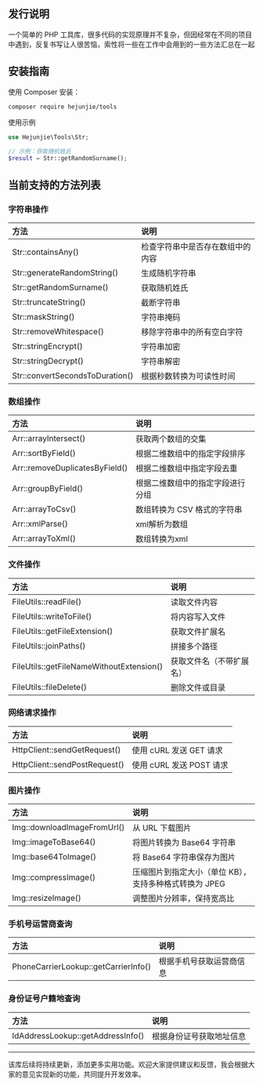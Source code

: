 
## 发行说明

一个简单的 PHP 工具库，很多代码的实现原理并不复杂，但因经常在不同的项目中遇到，反复书写让人很苦恼，索性将一些在工作中会用到的一些方法汇总在一起


## 安装指南

使用 Composer 安装：

```shell
composer require hejunjie/tools
```

使用示例

```php
use Hejunjie\Tools\Str;

// 示例：获取随机姓氏
$result = Str::getRandomSurname();
```

## 当前支持的方法列表

### 字符串操作

|方法|说明|
|:----|:----|
| Str::containsAny() | 检查字符串中是否存在数组中的内容 |
| Str::generateRandomString() | 生成随机字符串 |
| Str::getRandomSurname() | 获取随机姓氏 |
| Str::truncateString() | 截断字符串 |
| Str::maskString() | 字符串掩码 |
| Str::removeWhitespace() | 移除字符串中的所有空白字符 |
| Str::stringEncrypt() | 字符串加密 |
| Str::stringDecrypt() | 字符串解密 |
| Str::convertSecondsToDuration() | 根据秒数转换为可读性时间 |

### 数组操作

|方法|说明|
|:----|:----|
| Arr::arrayIntersect() | 获取两个数组的交集 |
| Arr::sortByField() | 根据二维数组中的指定字段排序 |
| Arr::removeDuplicatesByField() | 根据二维数组中指定字段去重 |
| Arr::groupByField() | 根据二维数组中的指定字段进行分组 |
| Arr::arrayToCsv() | 数组转换为 CSV 格式的字符串 |
| Arr::xmlParse() | xml解析为数组 |
| Arr::arrayToXml() | 数组转换为xml |


### 文件操作

|方法|说明|
|:----|:----|
| FileUtils::readFile() | 读取文件内容 |
| FileUtils::writeToFile() | 将内容写入文件 |
| FileUtils::getFileExtension() | 获取文件扩展名 |
| FileUtils::joinPaths() | 拼接多个路径 |
| FileUtils::getFileNameWithoutExtension() | 获取文件名（不带扩展名） |
| FileUtils::fileDelete() | 删除文件或目录 |


### 网络请求操作

|方法|说明|
|:----|:----|
| HttpClient::sendGetRequest() | 使用 cURL 发送 GET 请求 |
| HttpClient::sendPostRequest() | 使用 cURL 发送 POST 请求 |


### 图片操作

|方法|说明|
|:----|:----|
| Img::downloadImageFromUrl() | 从 URL 下载图片 |
| Img::imageToBase64() | 将图片转换为 Base64 字符串 |
| Img::base64ToImage() | 将 Base64 字符串保存为图片 |
| Img::compressImage() | 压缩图片到指定大小（单位 KB），支持多种格式转换为 JPEG |
| Img::resizeImage() | 调整图片分辨率，保持宽高比 |


### 手机号运营商查询

|方法|说明|
|:----|:----|
| PhoneCarrierLookup::getCarrierInfo() | 根据手机号获取运营商信息 |


### 身份证号户籍地查询

|方法|说明|
|:----|:----|
| IdAddressLookup::getAddressInfo() | 根据身份证号获取地址信息 |

---

该库后续将持续更新，添加更多实用功能。欢迎大家提供建议和反馈，我会根据大家的意见实现新的功能，共同提升开发效率。
